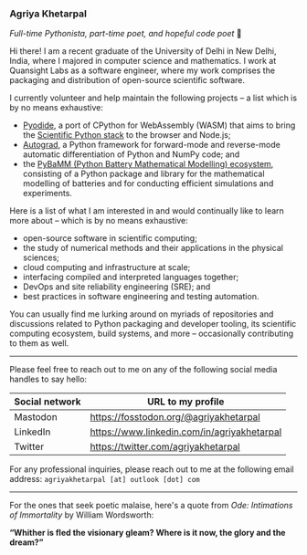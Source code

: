### Agriya Khetarpal

_Full-time Pythonista, part-time poet, and hopeful code poet_ 🐍

Hi there! I am a recent graduate of the University of Delhi in New Delhi, India, where I majored in computer science and mathematics. I work at Quansight Labs as a software engineer, where my work comprises the packaging and distribution of open-source scientific software.

I currently volunteer and help maintain the following projects – a list which is by no means exhaustive:
- [Pyodide](https://pyodide.org/), a port of CPython for WebAssembly (WASM) that aims to bring the [Scientific Python stack](https://scientific-python.org/) to the browser and Node.js;
- [Autograd](https://github.com/HIPS/autograd), a Python framework for forward-mode and reverse-mode automatic differentiation of Python and NumPy code; and
- the [PyBaMM (Python Battery Mathematical Modelling) ecosystem](https://pybamm.org), consisting of a Python package and library for the mathematical modelling of batteries and for conducting efficient simulations and experiments.

Here is a list of what I am interested in and would continually like to learn more about – which is by no means exhaustive:

- open-source software in scientific computing;
- the study of numerical methods and their applications in the physical sciences;
- cloud computing and infrastructure at scale;
- interfacing compiled and interpreted languages together;
- DevOps and site reliability engineering (SRE); and
- best practices in software engineering and testing automation.

You can usually find me lurking around on myriads of repositories and discussions related to Python packaging and developer tooling, its scientific computing ecosystem, build systems, and more – occasionally contributing to them as well.

<hr>

Please feel free to reach out to me on any of the following social media handles to say hello:

| Social network | URL to my profile |
| ------------ | ------------ |
| Mastodon | https://fosstodon.org/@agriyakhetarpal |
| LinkedIn | https://www.linkedin.com/in/agriyakhetarpal |
| Twitter | https://twitter.com/agriyakhetarpal |

For any professional inquiries, please reach out to me at the following email address: ` agriyakhetarpal [at] outlook [dot] com `

<hr>

For the ones that seek poetic malaise, here's a quote from _Ode: Intimations of Immortality_ by William Wordsworth:


**“Whither is fled the visionary gleam? Where is it now, the glory and the dream?”**

